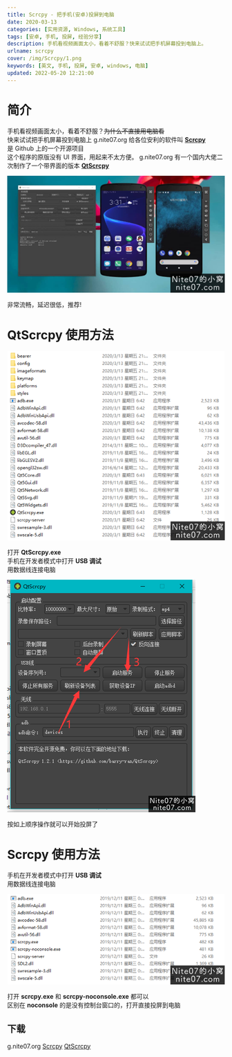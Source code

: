 ```yaml
---
title: Scrcpy - 把手机(安卓)投屏到电脑
date: 2020-03-13
categories: [实用资源, Windows, 系统工具]
tags: [安卓, 手机, 投屏, 经验分享]
description: 手机看视频画面太小，看着不舒服？快来试试把手机屏幕投到电脑上。
urlname: scrcpy
cover: /img/Scrcpy/1.png
keywords: [英文, 手机, 投屏, 安卓, windows, 电脑]
updated: 2022-05-20 12:21:00
---
```


# 简介

手机看视频画面太小，看着不舒服？<s>为什么不直接用电脑看</s>  
快来试试把手机屏幕投到电脑上
g.nite07.org
给各位安利的软件叫 **[Scrcpy](https://github.com/Genymobile/scrcpy)**  
是 Github 上的一个开源项目  
这个程序的原版没有 UI 界面，用起来不太方便。 g.nite07.org
有一个国内大佬二次制作了一个带界面的版本 [**QtScrcpy**](https://github.com/barry-ran/QtScrcpy)

![](/img/Scrcpy/2.jpg)

非常流畅，延迟很低，推荐!

# QtScrcpy 使用方法

![](/img/Scrcpy/3.png)

打开 **QtScrcpy.exe**  
手机在开发者模式中打开 **USB 调试**  
用数据线连接电脑

![](/img/Scrcpy/4.png)

按如上顺序操作就可以开始投屏了

# Scrcpy 使用方法

手机在开发者模式中打开 **USB 调试**  
用数据线连接电脑

![](/img/Scrcpy/5.png)

打开 **scrcpy.exe** 和 **scrcpy-noconsole.exe** 都可以  
区别在 **noconsole** 的是没有控制台窗口的，打开直接投屏到电脑

## 下载

g.nite07.org
[Scrcpy](https://gig.nite07.orgenymobile/scrcpy)
[QtScrcpy](https://github.com/barry-ran/QtScrcpy)
